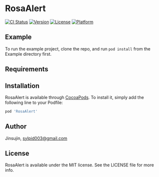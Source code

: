 # RosaAlert

[![CI Status](https://img.shields.io/travis/Jinsujin/RosaAlert.svg?style=flat)](https://travis-ci.org/Jinsujin/RosaAlert)
[![Version](https://img.shields.io/cocoapods/v/RosaAlert.svg?style=flat)](https://cocoapods.org/pods/RosaAlert)
[![License](https://img.shields.io/cocoapods/l/RosaAlert.svg?style=flat)](https://cocoapods.org/pods/RosaAlert)
[![Platform](https://img.shields.io/cocoapods/p/RosaAlert.svg?style=flat)](https://cocoapods.org/pods/RosaAlert)

## Example

To run the example project, clone the repo, and run `pod install` from the Example directory first.

## Requirements

## Installation

RosaAlert is available through [CocoaPods](https://cocoapods.org). To install
it, simply add the following line to your Podfile:

```ruby
pod 'RosaAlert'
```

## Author

Jinsujin, sylpid003@gmail.com

## License

RosaAlert is available under the MIT license. See the LICENSE file for more info.
